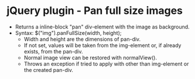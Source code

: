 
jQuery plugin - Pan full size images
====================================


- Returns a inline-block "pan" div-element with the image as background.
- Syntax: $("img").panFullSize(width, height);
    - Width and height are the dimensions of pan-div.
    - If not set, values will be taken from the img-element or, if already exists, from the pan-div.
    - Normal image view can be restored with normalView().
    - Throws an exception if tried to apply with other than img-element or the created pan-div.

